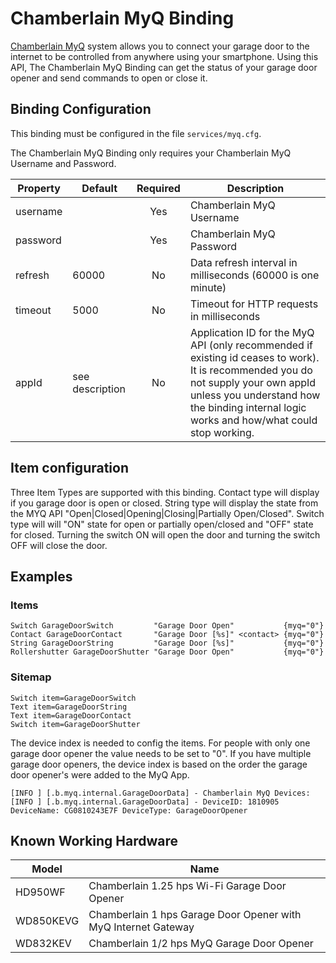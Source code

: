 # Chamberlain MyQ Binding

[Chamberlain MyQ](http://www.chamberlain.com/smartphone-control-products/myq-smartphone-control) system allows you to connect your garage door to the internet to be controlled from anywhere using your smartphone. Using this API, The Chamberlain MyQ Binding can get the status of your garage door opener and send commands to open or close it.

## Binding Configuration

This binding must be configured in the file `services/myq.cfg`.

The Chamberlain MyQ Binding only requires your Chamberlain MyQ Username and Password.

| Property | Default | Required | Description |
|----------|---------|:--------:|-------------|
| username |         |   Yes    | Chamberlain MyQ Username |
| password |         |   Yes    | Chamberlain MyQ Password |
| refresh  | 60000   |   No     | Data refresh interval in milliseconds (60000 is one minute) |
| timeout  | 5000    |   No     | Timeout for HTTP requests in milliseconds |
| appId    | see description | No | Application ID for the MyQ API (only recommended if existing id ceases to work). It is recommended you do not supply your own appId unless you understand how the binding internal logic works and how/what could stop working. | 

## Item configuration

Three Item Types are supported with this binding. Contact type will display if you garage door is open or closed. String type will display the state from the MYQ API "Open|Closed|Opening|Closing|Partially Open/Closed". Switch type will will  "ON" state for open or partially open/closed  and "OFF" state for closed. Turning the switch ON will open the door and turning the switch OFF will close the door.

## Examples

### Items

```
Switch GarageDoorSwitch         "Garage Door Open"           {myq="0"}
Contact GarageDoorContact       "Garage Door [%s]" <contact> {myq="0"}
String GarageDoorString         "Garage Door [%s]"           {myq="0"}
Rollershutter GarageDoorShutter "Garage Door Open"           {myq="0"}
```

### Sitemap

```
Switch item=GarageDoorSwitch
Text item=GarageDoorString
Text item=GarageDoorContact
Switch item=GarageDoorShutter
```

The device index is needed to config the items. For people with only one garage door opener the value needs to be set to "0". If you have multiple garage door openers, the device index is based on the order the garage door opener's were added to the MyQ App. 

```
[INFO ] [.b.myq.internal.GarageDoorData] - Chamberlain MyQ Devices:
[INFO ] [.b.myq.internal.GarageDoorData] - DeviceID: 1810905 DeviceName: CG0810243E7F DeviceType: GarageDoorOpener 
```

## Known Working Hardware

| Model     | Name |
|-----------|------|
| HD950WF   | Chamberlain 1.25 hps Wi-Fi Garage Door Opener |
| WD850KEVG | Chamberlain 1 hps Garage Door Opener with MyQ Internet Gateway |
| WD832KEV  | Chamberlain 1/2 hps MyQ Garage Door Opener |

